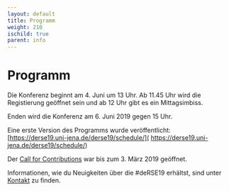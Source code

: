 ```yaml
--- 
layout: default 
title: Programm
weight: 210
ischild: true
parent: info
---
```


# Programm

Die Konferenz beginnt am 4. Juni um 13 Uhr. Ab 11.45 Uhr wird die Registierung geöffnet sein und ab 12 Uhr gibt es 
ein Mittagsimbiss.

Enden wird die Konferenz am 6. Juni 2019 gegen 15 Uhr. 

Eine erste Version des Programms wurde veröffentlicht: [https://derse19.uni-jena.de/derse19/schedule/]( https://derse19.uni-jena.de/derse19/schedule/)

Der [Call for Contributions](call.html) war bis zum 3. März 2019 geöffnet.

Informationen, wie du Neuigkeiten über die #deRSE19 erhältst, sind unter [Kontakt](contact.html) zu finden.
